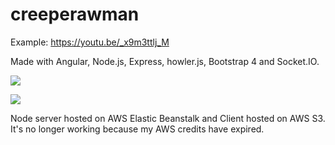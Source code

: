 # creeperawman
Example: https://youtu.be/_x9m3ttlj_M

Made with Angular, Node.js, Express, howler.js, Bootstrap 4 and Socket.IO.

<img src="https://lh3.googleusercontent.com/XQDAJ_H8OS-yc72MUNX12rgdYYgHHttqTvCwrm2c8hkbHpGIB2Sa45j6XRKqaCxKrGasfKo1oIMez4bL1z7G5o_7lMrpBJYEdkxaDpeHf-X5imH9DMSLNpPYaoKunb0WPcuhhSLgkvsPDJlWFDkCNLad0Y7uhic3Zkm7MOwxrw0Buogjeq1TDTVc3UzkeL63vw2UjObqx2lYxFeisiFPP4dxUve3nRydbK7u7FzcafXMLe3zjsepcKlKO7W7gFH3nzk_84tpB9HAzf5C8FZmSbW6MJFh-RDSDVyEfH9zU3Q4mS-2clUotEPeekNF6EhzDlOgnWjVDs0SawZylAnplXpu8aTad62hAsn7-LeJ9VbwsLpwOY4pjzEObkcKEn4SogJzgU720209Ogczx5vfM6EJbMCvl6oaUjmLQHMYP-jqw1HmR5jeVjyBLL0NBKrZjTT82RyUKnJy0D1V7VwQN4Kt7sDHlXkhhI7AFdRbkE5cgfrFgPDYjsMxPx8dVdBvbVGXi8zli4_9ZU95g86QB88MSB0vv_68gRWFIoNieYmqoDk0B99Kzh8QTHbvkplwGjc0AT9NIzDE1uO0dQnaScNxg1k7iy4BarARZHFoZyVq7ujOiw3TqzQWXnSA71vVkVpcc7owSUBF-kEgV-nWDkKRJsS-AOHI3de4Y9Q1ilGl7DgRBdVz_bf1Ypkn1rSu8cnu7EUrt0seGz1NoMjaeo5sjSU=s1170-w1170-h657-no"></img>

<img src="https://lh3.googleusercontent.com/Up9gV2SRcrB34LgOcHxiR8MXc1gJnztijLr4YpcLsWh9OP4tIgrf5Rlqf_QUQv6-k1U3CEkF5uDL8XmAbHtAWft0AgJ-ptFdBbSUd7ZXW1khQ9IDxVvniPbVrClnL69KXuzWjHexC9jeHInfahpKYbqwTg-foeT36MN_lL8PYL4HmJsM0Ro3-1AbafsnxNFtdCEhEpQl01P9mgsIA0L1IY041Gu2Z-TYuA_ykQQvNUfRWWp_7EV0xZmuKMJTtHWmHLphMQGMo3I-MJwsghdgufqBKkCzbWMVQNiMEveRys7iz3Mas2l9BHR9bMtWikho0PN4KtyEm_Ob9XZ6VnHdaMI9PkoNOZ-kHfslLwtCupGoLxGK5WmtKW-XdhobSkOA-6xAweYfj06IOo2mtpqI8EkzMUsGQYhHy7oXar6FDscYsj3-y_9pgKOlTs5_YI-Cbpv9TVMqYshXK8OpPG8YhYdCL7ggO_psQdzlOkmZ1ekszDZVhapyXDksP4aHAIalKOdhUhCLMkhVPUWSLG4LpmqOHQvRf9yGF2lpf0inj51e1yqDdXIe4L6t4Zc3Lc02JOOX-It6MEcNF9hzJxt3284P-wDGBEg3NAEUGMW-fxfKKsGrZkZrGgkVse3KFKPNLSSlXKNBCB3IbRxIMpEn4hhfD8u1a8ZHb2uBjoAH625YbIZOH8LY7p0LHxBpxkHYd8xIEDeYFbY=s1170-w1170-h657-no"></img>

Node server hosted on AWS Elastic Beanstalk and Client hosted on AWS S3. It's no longer working because my AWS credits have expired.
